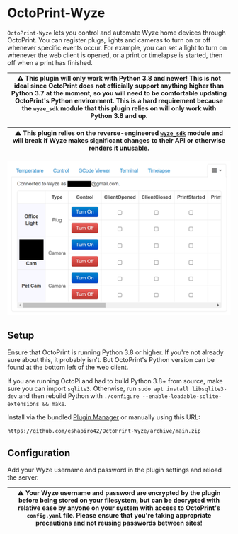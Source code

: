 # OctoPrint-Wyze

`OctoPrint-Wyze` lets you control and automate Wyze home devices through OctoPrint. You can register plugs, lights and cameras to turn on or off whenever specific events occur. For example, you can set a light to turn on whenever the web client is opened, or a print or timelapse is started, then off when a print has finished.

| :warning: This plugin will only work with Python 3.8 and newer! This is not ideal since OctoPrint does not officially support anything higher than Python 3.7 at the moment, so you will need to be comfortable updating OctoPrint's Python environment. This is a hard requirement because the `wyze_sdk` module that this plugin relies on will only work with Python 3.8 and up. |
| --- |

| :warning: This plugin relies on the reverse-engineered [`wyze_sdk`](https://github.com/shauntarves/wyze-sdk/) module and will break if Wyze makes significant changes to their API or otherwise renders it unusable. |
| --- |

![OctoPrint-Wyze Screenshot](/OctoPrint-Wyze.png)

## Setup

Ensure that OctoPrint is running Python 3.8 or higher. If you're not already sure about this, it probably isn't. But OctoPrint's Python version can be found at the bottom left of the web client.

If you are running OctoPi and had to build Python 3.8+ from source, make sure you can import `sqlite3`. Otherwise, run `sudo apt install libsqlite3-dev` and then rebuild Python with `./configure --enable-loadable-sqlite-extensions && make`.

Install via the bundled [Plugin Manager](https://docs.octoprint.org/en/master/bundledplugins/pluginmanager.html)
or manually using this URL:

    https://github.com/eshapiro42/OctoPrint-Wyze/archive/main.zip

## Configuration

Add your Wyze username and password in the plugin settings and reload the server. 

| :warning: Your Wyze username and password are encrypted by the plugin before being stored on your filesystem, but can be decrypted with relative ease by anyone on your system with access to OctoPrint's `config.yaml` file. Please ensure that you're taking appropriate precautions and not reusing passwords between sites! |
| --- |
